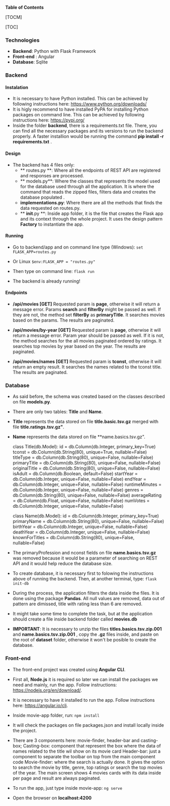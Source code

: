 **Table of Contents**

[TOCM]

[TOC]

### Technologies

- **Backend**: Python with Flask Framework
- **Front-end** : Angular
- **Database**: Sqlite

### Backend

#### Instalation
- It is necessary to have Python installed. This can be achieved by following instructions here:  https://www.python.org/downloads/
- It is higly recommend to have installed PyPA for installing Python packages on command line. This can be achieved by following instructions here: https://pypi.org/
- Inside the folder **backend**, there is a requirements.txt file.  There, you can find all the necessary packages and its versions to run the backend properly. A faster installion would be running the command **pip install -r requirements.txt** .

#### Design
+ The backend has 4 files only:
	* ** routes.py **:  Where all the endpoints of REST API are registered and responses are processed.
	* ** models.py**:  Where the classes that represents the model used for the database used through all the application. It is where the command that reads the zipped files, filters data and creates the database populated .
	* **implementations.py**: Where there are all the methods that finds the data requested on routes.py.
	* ** __init__.py **: Inside app folder, it is the file that creates the Flask app and its context through the whole project. It uses the design pattern **Factory** to instantiate the app.

#### Running
- Go to backend/app and on command line type (Windows):
`set FLASK_APP=routes.py`

- Or Linux
`$env:FLASK_APP = "routes.py"`

- Then type on command line:
`flask run `

- The backend is already running!

#### Endpoints
- **/api/movies [GET]**
	Requested param is **page**, otherwise it will return a message error.
	Params **search** and **filterBy** might be passed as well. If they are not, the method set **filterBy** as **primaryTitle**.
	It searches movies based on the params. The results are paginated.

- **/api/movies/by-year [GET]** 
	Requested param is **page**, otherwise it will return a message error.
	Param year should be passed as well. If it is not,  the method searches for the all movies paginated ordered by ratings.
	It searches top movies by year based on the year. The results are paginated.

- **/api/movies/names [GET]** 
	Requested param is **tconst**, otherwise it will return an empty result.
	It searches the names related to the tconst title. The results are paginated.

### Database

- As said before, the schema was created based on the classes described on file **models.py**.
- There are only two tables: **Title** and **Name**.
- **Title** represents the data stored on file **title.basic.tsv.gz** merged with file **title.ratings.tsv.gz"**.
-  **Name** represents the data stored on file **name.basics.tsv.gz".



	class Title(db.Model):
		id = db.Column(db.Integer, primary_key=True)
		tconst = db.Column(db.String(80), unique=True, nullable=False)
		titleType = db.Column(db.String(80), unique=False, nullable=False)
		primaryTitle = db.Column(db.String(80), unique=False, nullable=False)
		originalTitle = db.Column(db.String(80), unique=False, nullable=False)
		isAdult = db.Column(db.Boolean, default=False)
		startYear = db.Column(db.Integer, unique=False, nullable=False)
		endYear = db.Column(db.Integer, unique=False, nullable=False)
		runtimeMinutes = db.Column(db.Integer, unique=False, nullable=False)
		genres = db.Column(db.String(80), unique=False, nullable=False)
		averageRating = db.Column(db.Float, unique=False, nullable=False)
		numVotes = db.Column(db.Integer, unique=False, nullable=False)


	class Name(db.Model):
		id = db.Column(db.Integer, primary_key=True)
		primaryName = db.Column(db.String(80), unique=False, nullable=False)
		birthYear = db.Column(db.Integer, unique=False, nullable=False)
		deathYear = db.Column(db.Integer, unique=False, nullable=False)
		knownForTitles = db.Column(db.String(80), unique=False, nullable=False)

- The primaryProfession and nconst fields on file **name.basics.tsv.gz** was removed because it would be a parameter of searching on REST API and it would help reduce the database size.

- To create database, it is necessary first to folowing the instructions above of running the backend. Then, at another terminal, type:
`flask init-db`

- During the process, the application filters the data inside the files. It is done using the package **Pandas**. All null values are removed, data out of pattern are dimissed, title with rating less than 6 are removed.

- It might take some time to complete the task, but at the application should create a file inside backend folder called **movies.db**

- **IMPORTANT**:  It is necessary to unzip the files **titles.basics.tsv.zip.001** and **name.basics.tsv.zip.001** , copy the **.gz**  files inside, and paste on the root of **dataset** folder, otherwise it won't be posible to create the database. 

### Front-end

- The front-end project was created using **Angular CLI**.
- First all, **Node.js** it is required so later we can install the packages we need and mainly, run the app. Follow instructions: https://nodejs.org/en/download/.
- It is necessary to have it installed to run the app. Follow instructions here:  https://angular.io/cli.
- Inside movie-app folder, run:
`npm install`

- It will check the packages on file packages.json and install locally inside the project.
- There are 3 components here: movie-finder, header-bar and casting-box;
	Casting-box: component that represent the box where the data of names related to the title wil show on its movie card
	Header-bar: just a component to separate the toolbar on top from the main component code
	Movie-finder: where the search is actually done. It gives the option to search the movie by title, genre, top ratings or search the top movies of the year. The main screen shows 4 movies cards with its data inside per page and result are always paginated.
- To run the app, just type inside movie-app:
	 `ng serve`
- Open the browser on **localhost:4200**